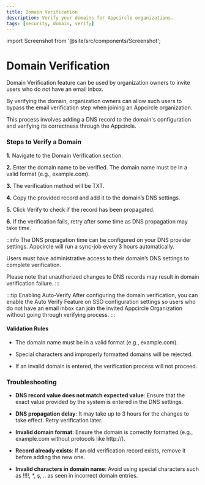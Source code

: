 ```yaml
---
title: Domain Verification
description: Verify your domains for Appcircle organizations.
tags: [security, domain, verify]
---
```


import Screenshot from '@site/src/components/Screenshot';

# Domain Verification

Domain Verification feature can be used by organization owners to invite users who do not have an email inbox. 

By verifying the domain, organization owners can allow such users to bypass the email verification step when joining an Appcircle organization.

This process involves adding a DNS record to the domain's configuration and verifying its correctness through the Appcircle.

### Steps to Verify a Domain

**1.** Navigate to the Domain Verification section.

<Screenshot url='https://cdn.appcircle.io/docs/assets/BE5770-verify1.png' />

**2.** Enter the domain name to be verified. The domain name must be in a valid format (e.g., example.com).

<Screenshot url='https://cdn.appcircle.io/docs/assets/BE5770-verify2.png' />

**3.** The verification method will be TXT.

**4.** Copy the provided record and add it to the domain’s DNS settings.

<Screenshot url='https://cdn.appcircle.io/docs/assets/BE5770-verify3.png' />

**5.** Click Verify to check if the record has been propagated.

<Screenshot url='https://cdn.appcircle.io/docs/assets/BE5770-verify4.png' />

**6.** If the verification fails, retry after some time as DNS propagation may take time.

<Screenshot url='https://cdn.appcircle.io/docs/assets/BE5770-verify5.png' />

::info
The DNS propagation time can be configured on your DNS provider settings. Appcircle will run a sync-job every 3 hours automatically.

Users must have administrative access to their domain’s DNS settings to complete verification.

Please note that unauthorized changes to DNS records may result in domain verification failure.
:::

:::tip Enabling Auto-Verify
After configuring the domain verification, you can enable the Auto Verify Feature on SSO configuration settings so users who do not have an email inbox can join the invited Appcircle Organization without going through verifying process.
:::
<Screenshot url='https://cdn.appcircle.io/docs/assets/BE5770-verify6.png' />


#### Validation Rules

- The domain name must be in a valid format (e.g., example.com).

- Special characters and improperly formatted domains will be rejected.

- If an invalid domain is entered, the verification process will not proceed.

### Troubleshooting

- **DNS record value does not match expected value**: Ensure that the exact value provided by the system is entered in the DNS settings.

- **DNS propagation delay**: It may take up to 3 hours for the changes to take effect. Retry verification later.

- **Invalid domain format**: Ensure the domain is correctly formatted (e.g., example.com without protocols like http://).

- **Record already exists**: If an old verification record exists, remove it before adding the new one.

- **Invalid characters in domain name**: Avoid using special characters such as !!!!, *, ş, .. as seen in incorrect domain entries.